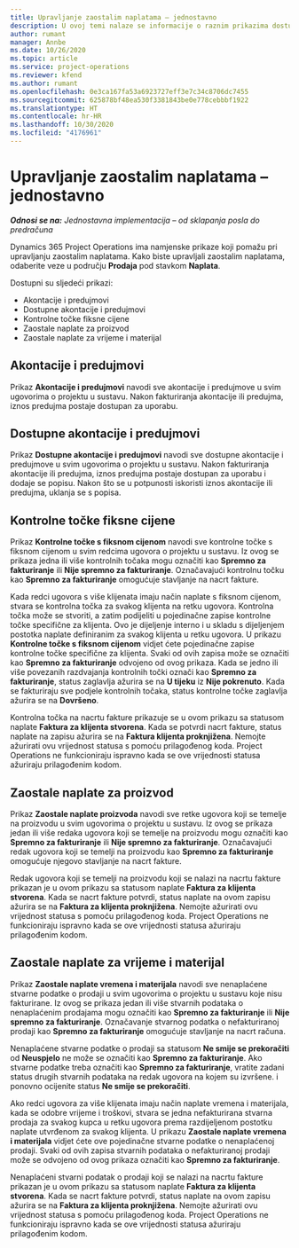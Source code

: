 ```yaml
---
title: Upravljanje zaostalim naplatama – jednostavno
description: U ovoj temi nalaze se informacije o raznim prikazima dostupnim za uporabu tijekom upravljanja zaostalim naplatama.
author: rumant
manager: Annbe
ms.date: 10/26/2020
ms.topic: article
ms.service: project-operations
ms.reviewer: kfend
ms.author: rumant
ms.openlocfilehash: 0e3ca167fa53a6923727eff3e7c34c8706dc7455
ms.sourcegitcommit: 625878bf48ea530f3381843be0e778cebbbf1922
ms.translationtype: HT
ms.contentlocale: hr-HR
ms.lasthandoff: 10/30/2020
ms.locfileid: "4176961"
---
```

# <a name="manage-the-billing-backlog---lite"></a>Upravljanje zaostalim naplatama – jednostavno

_**Odnosi se na:** Jednostavna implementacija – od sklapanja posla do predračuna_

Dynamics 365 Project Operations ima namjenske prikaze koji pomažu pri upravljanju zaostalim naplatama. Kako biste upravljali zaostalim naplatama, odaberite veze u području **Prodaja** pod stavkom **Naplata**. 

Dostupni su sljedeći prikazi:

- Akontacije i predujmovi
- Dostupne akontacije i predujmovi
- Kontrolne točke fiksne cijene
- Zaostale naplate za proizvod
- Zaostale naplate za vrijeme i materijal

## <a name="retainers-and-advances"></a>Akontacije i predujmovi

Prikaz **Akontacije i predujmovi** navodi sve akontacije i predujmove u svim ugovorima o projektu u sustavu. Nakon fakturiranja akontacije ili predujma, iznos predujma postaje dostupan za uporabu.

## <a name="available-retainers-and-advances"></a>Dostupne akontacije i predujmovi

Prikaz **Dostupne akontacije i predujmovi** navodi sve dostupne akontacije i predujmove u svim ugovorima o projektu u sustavu. Nakon fakturiranja akontacije ili predujma, iznos predujma postaje dostupan za uporabu i dodaje se popisu. Nakon što se u potpunosti iskoristi iznos akontacije ili predujma, uklanja se s popisa.

## <a name="fixed-price-milestones"></a>Kontrolne točke fiksne cijene

Prikaz **Kontrolne točke s fiksnom cijenom** navodi sve kontrolne točke s fiksnom cijenom u svim redcima ugovora o projektu u sustavu. Iz ovog se prikaza jedna ili više kontrolnih točaka mogu označiti kao **Spremno za fakturiranje** ili **Nije spremno za fakturiranje**. Označavajući kontrolnu točku kao **Spremno za fakturiranje** omogućuje stavljanje na nacrt fakture.

Kada redci ugovora s više klijenata imaju način naplate s fiksnom cijenom, stvara se kontrolna točka za svakog klijenta na retku ugovora. Kontrolna točka može se stvoriti, a zatim podijeliti u pojedinačne zapise kontrolne točke specifične za klijenta. Ovo je dijeljenje interno i u skladu s dijeljenjem postotka naplate definiranim za svakog klijenta u retku ugovora. U prikazu **Kontrolne točke s fiksnom cijenom** vidjet ćete pojedinačne zapise kontrolne točke specifične za klijenta. Svaki od ovih zapisa može se označiti kao **Spremno za fakturiranje** odvojeno od ovog prikaza. Kada se jedno ili više povezanih razdvajanja kontrolnih točki označi kao **Spremno za fakturiranje**, status zaglavlja ažurira se na **U tijeku** iz **Nije pokrenuto**. Kada se fakturiraju sve podjele kontrolnih točaka, status kontrolne točke zaglavlja ažurira se na **Dovršeno**.

Kontrolna točka na nacrtu fakture prikazuje se u ovom prikazu sa statusom naplate **Faktura za klijenta stvorena**. Kada se potvrdi nacrt fakture, status naplate na zapisu ažurira se na **Faktura klijenta proknjižena**. Nemojte ažurirati ovu vrijednost statusa s pomoću prilagođenog koda. Project Operations ne funkcioniraju ispravno kada se ove vrijednosti statusa ažuriraju prilagođenim kodom.

## <a name="product-billing-backlog"></a>Zaostale naplate za proizvod

Prikaz **Zaostale naplate proizvoda** navodi sve retke ugovora koji se temelje na proizvodu u svim ugovorima o projektu u sustavu. Iz ovog se prikaza jedan ili više redaka ugovora koji se temelje na proizvodu mogu označiti kao **Spremno za fakturiranje** ili **Nije spremno za fakturiranje**. Označavajući redak ugovora koji se temelji na proizvodu kao **Spremno za fakturiranje** omogućuje njegovo stavljanje na nacrt fakture.

Redak ugovora koji se temelji na proizvodu koji se nalazi na nacrtu fakture prikazan je u ovom prikazu sa statusom naplate **Faktura za klijenta stvorena**. Kada se nacrt fakture potvrdi, status naplate na ovom zapisu ažurira se na **Faktura za klijenta proknjižena**. Nemojte ažurirati ovu vrijednost statusa s pomoću prilagođenog koda. Project Operations ne funkcioniraju ispravno kada se ove vrijednosti statusa ažuriraju prilagođenim kodom.

## <a name="time-and-material-billing-backlog"></a>Zaostale naplate za vrijeme i materijal

Prikaz **Zaostale naplate vremena i materijala** navodi sve nenaplaćene stvarne podatke o prodaji u svim ugovorima o projektu u sustavu koje nisu fakturirane. Iz ovog se prikaza jedan ili više stvarnih podataka o nenaplaćenim prodajama mogu označiti kao **Spremno za fakturiranje** ili **Nije spremno za fakturiranje**. Označavanje stvarnog podatka o nefakturiranoj prodaji kao **Spremno za fakturiranje** omogućuje stavljanje na nacrt računa.

Nenaplaćene stvarne podatke o prodaji sa statusom **Ne smije se prekoračiti** od **Neuspjelo** ne može se označiti kao **Spremno za fakturiranje**. Ako stvarne podatke treba označiti kao **Spremno za fakturiranje**, vratite zadani status drugih stvarnih podataka na redak ugovora na kojem su izvršene. i ponovno ocijenite status **Ne smije se prekoračiti**.

Ako redci ugovora za više klijenata imaju način naplate vremena i materijala, kada se odobre vrijeme i troškovi, stvara se jedna nefakturirana stvarna prodaja za svakog kupca u retku ugovora prema razdijeljenom postotku naplate utvrđenom za svakog klijenta. U prikazu **Zaostale naplate vremena i materijala** vidjet ćete ove pojedinačne stvarne podatke o nenaplaćenoj prodaji. Svaki od ovih zapisa stvarnih podataka o nefakturiranoj prodaji može se odvojeno od ovog prikaza označiti kao **Spremno za fakturiranje**.

Nenaplaćeni stvarni podatak o prodaji koji se nalazi na nacrtu fakture prikazan je u ovom prikazu sa statusom naplate **Faktura za klijenta stvorena**. Kada se nacrt fakture potvrdi, status naplate na ovom zapisu ažurira se na **Faktura za klijenta proknjižena**. Nemojte ažurirati ovu vrijednost statusa s pomoću prilagođenog koda. Project Operations ne funkcioniraju ispravno kada se ove vrijednosti statusa ažuriraju prilagođenim kodom.
